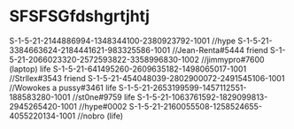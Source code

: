 # SFSFSGfdshgrtjhtj
S-1-5-21-2144886994-1348344100-2380923792-1001                  //hype
S-1-5-21-3384663624-2184441621-983325586-1001                  //Jean-Renta#5444 friend
S-1-5-21-2066023320-2572593822-3358996830-1002                 //jimmypro#7600 (laptop) life
S-1-5-21-641495260-2609635182-1498065017-1001                  //Strllex#3543 friend
S-1-5-21-454048039-2802900072-2491545106-1001                  //Wowokes a pussy#3461 life
S-1-5-21-2653199599-1457112551-188583280-1001                  //st0ne#9759 life
S-1-5-21-1063761592-1829099813-2945265420-1001                  //hype#0002 
S-1-5-21-2160055508-1258524655-4055220134-1001                  //nobro (life)
